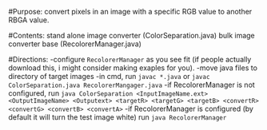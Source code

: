 #Purpose:
convert pixels in an image with a specific RGB value to another RBGA value.

#Contents:
stand alone image converter (ColorSeparation.java)
bulk image converter base (RecolorerManager.java)

#Directions:
-configure `RecolorerManager` as you see fit (if people actually download this, i might consider making exaples for you).
-move java files to directory of target images
-in cmd, run `javac *.java` or `javac ColorSeparation.java RecolorerMangager.java`
-if RecolorerManager is not configured, run `java ColorSeparation <InputImageName.ext> <OutputImageName> <Outputext> <targetR> <targetG> <targetB> <convertR> <convertG> <convertB> <convertA>`
-if RecolorerManager is configured (by default it will turn the test image white) run `java RecolorerManager`